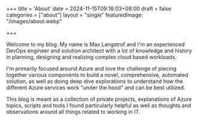 +++
title = 'About'
date = 2024-11-15T09:16:03+08:00
draft = false
categories = ["about"]
layout = "single"
featuredImage: "/images/about.webp"

+++

Welcome to my blog. My name is Max Langstrof and I'm an experienced DevOps engineer and solution architect with a lot of knowledge and history in planning, designing and realizing complex cloud based workloads.

I'm primarily focused around Azure and love the challenge of piecing together various components to build a novel, comprehensive, automated solution, as well as doing deep dive explorations to understand how the different Azure services work "under the hood" and can be best utilized.

This blog is meant as a collection of private projects, explanations of Azure topics, scripts and tools I found particularly helpful as well as thoughts and observations around all things related to working in IT.


